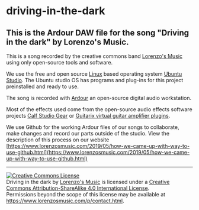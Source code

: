 # driving-in-the-dark
## This is the Ardour DAW file for the song "Driving in the dark" by Lorenzo's Music.

This is a song recorded by the creative commons band [Lorenzo's Music](https://www.lorenzosmusic.com) using only open-source tools and software.

We use the free and open source [Linux](https://www.linux.org/) based operating system [Ubuntu Studio](https://ubuntustudio.org/). The Ubuntu studio OS has programs and plug-ins for this project preinstalled and ready to use.

The song is recorded with [Ardour](https://ardour.org/) an open-source digital audio workstation.

Most of the effects used come from the open-source audio effects software projects [Calf Studio Gear](https://calf-studio-gear.org/) or [Guitarix virtual guitar amplifier plugins](https://guitarix.org/).

We use Github for the working Ardour files of our songs to collaborate, make changes and record our parts outside of the studio. View the description of this process on our website [https://www.lorenzosmusic.com/2019/05/how-we-came-up-with-way-to-use-github.html](https://www.lorenzosmusic.com/2019/05/how-we-came-up-with-way-to-use-github.html)

---

<a rel="license" href="http://creativecommons.org/licenses/by-sa/4.0/"><img alt="Creative Commons License" style="border-width:0" src="https://i.creativecommons.org/l/by-sa/4.0/88x31.png" /></a><br /><span xmlns:dct="http://purl.org/dc/terms/" property="dct:title">Driving in the dark</span> by <a xmlns:cc="http://creativecommons.org/ns#" href="https://www.lorenzosmusic.com" property="cc:attributionName" rel="cc:attributionURL">Lorenzo's Music</a> is licensed under a <a rel="license" href="http://creativecommons.org/licenses/by-sa/4.0/">Creative Commons Attribution-ShareAlike 4.0 International License</a>.<br />Permissions beyond the scope of this license may be available at <a xmlns:cc="http://creativecommons.org/ns#" href="https://www.lorenzosmusic.com/p/contact.html" rel="cc:morePermissions">https://www.lorenzosmusic.com/p/contact.html</a>.
